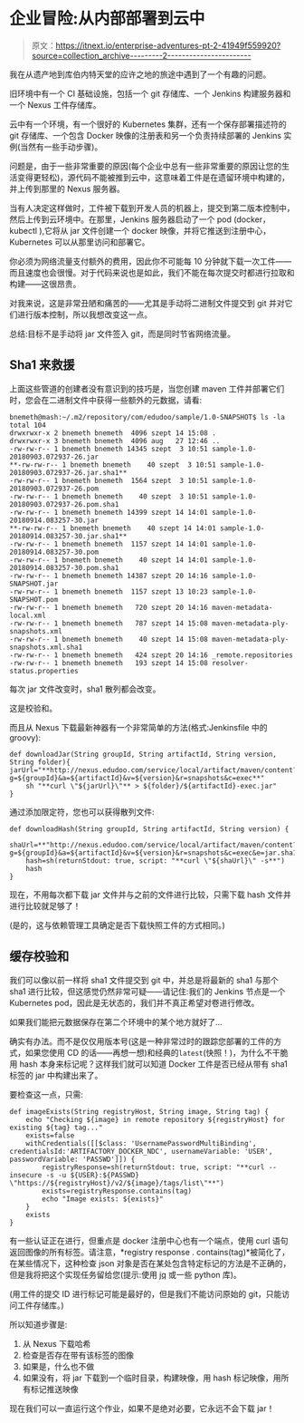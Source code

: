 # 企业冒险:从内部部署到云中

> 原文：<https://itnext.io/enterprise-adventures-pt-2-41949f559920?source=collection_archive---------2----------------------->

我在从遗产地到库伯内特天堂的应许之地的旅途中遇到了一个有趣的问题。

旧环境中有一个 CI 基础设施，包括一个 git 存储库、一个 Jenkins 构建服务器和一个 Nexus 工件存储库。

云中有一个环境，有一个很好的 Kubernetes 集群，还有一个保存部署描述符的 git 存储库、一个包含 Docker 映像的注册表和另一个负责持续部署的 Jenkins 实例(当然有一些手动步骤)。

问题是，由于一些非常重要的原因(每个企业中总有一些非常重要的原因让您的生活变得更轻松)，源代码不能被推到云中，这意味着工件是在遗留环境中构建的，并上传到那里的 Nexus 服务器。

当有人决定这样做时，工件被下载到开发人员的机器上，提交到第二版本控制中，然后上传到云环境中。在那里，Jenkins 服务器启动了一个 pod (docker，kubectl ),它将从 jar 文件创建一个 docker 映像，并将它推送到注册中心，Kubernetes 可以从那里访问和部署它。

你必须为网络流量支付额外的费用，因此你不可能每 10 分钟就下载一次工件——而且速度也会很慢。对于代码来说也是如此，我们不能在每次提交时都进行拉取和构建——这很昂贵。

对我来说，这是非常丑陋和痛苦的——尤其是手动将二进制文件提交到 git 并对它们进行版本控制，所以我想改变这一点。

总结:目标不是手动将 jar 文件签入 git，而是同时节省网络流量。

## Sha1 来救援

上面这些管道的创建者没有意识到的技巧是，当您创建 maven 工件并部署它们时，您会在二进制文件中获得一些额外的元数据，请看:

```
bnemeth@mash:~/.m2/repository/com/edudoo/sample/1.0-SNAPSHOT$ ls -la
total 104
drwxrwxr-x 2 bnemeth bnemeth  4096 szept 14 15:08 .
drwxrwxr-x 3 bnemeth bnemeth  4096 aug   27 12:46 ..
-rw-rw-r-- 1 bnemeth bnemeth 14345 szept  3 10:51 sample-1.0-20180903.072937-26.jar
**-rw-rw-r-- 1 bnemeth bnemeth    40 szept  3 10:51 sample-1.0-20180903.072937-26.jar.sha1**
-rw-rw-r-- 1 bnemeth bnemeth  1564 szept  3 10:51 sample-1.0-20180903.072937-26.pom
-rw-rw-r-- 1 bnemeth bnemeth    40 szept  3 10:51 sample-1.0-20180903.072937-26.pom.sha1
-rw-rw-r-- 1 bnemeth bnemeth 14399 szept 14 14:01 sample-1.0-20180914.083257-30.jar
**-rw-rw-r-- 1 bnemeth bnemeth    40 szept 14 14:01 sample-1.0-20180914.083257-30.jar.sha1**
-rw-rw-r-- 1 bnemeth bnemeth  1157 szept 14 14:01 sample-1.0-20180914.083257-30.pom
-rw-rw-r-- 1 bnemeth bnemeth    40 szept 14 14:01 sample-1.0-20180914.083257-30.pom.sha1
-rw-rw-r-- 1 bnemeth bnemeth 14387 szept 20 14:16 sample-1.0-SNAPSHOT.jar
-rw-rw-r-- 1 bnemeth bnemeth  1157 szept 13 10:23 sample-1.0-SNAPSHOT.pom
-rw-rw-r-- 1 bnemeth bnemeth   720 szept 20 14:16 maven-metadata-local.xml
-rw-rw-r-- 1 bnemeth bnemeth   787 szept 14 15:08 maven-metadata-ply-snapshots.xml
-rw-rw-r-- 1 bnemeth bnemeth    40 szept 14 15:08 maven-metadata-ply-snapshots.xml.sha1
-rw-rw-r-- 1 bnemeth bnemeth   424 szept 20 14:16 _remote.repositories
-rw-rw-r-- 1 bnemeth bnemeth   193 szept 14 15:08 resolver-status.properties
```

每次 jar 文件改变时，sha1 散列都会改变。

这是校验和。

而且从 Nexus 下载最新神器有一个非常简单的方法(格式:Jenkinsfile 中的 groovy):

```
def downloadJar(String groupId, String artifactId, String version, String folder){
jarUrl="**http://nexus.edudoo.com/service/local/artifact/maven/content?g=${groupId}&a=${artifactId}&v=${version}&r=snapshots&c=exec**"
    sh "**curl \"${jarUrl}\"** > ${folder}/${artifactId}-exec.jar"
}
```

通过添加限定符，您也可以获得散列文件:

```
def downloadHash(String groupId, String artifactId, String version) {
    shaUrl=**"http://nexus.edudoo.com/service/local/artifact/maven/content?g=${groupId}&a=${artifactId}&v=${version}&r=snapshots&c=exec&e=jar.sha1"**
    hash=sh(returnStdout: true, script: "**curl \"${shaUrl}\" -s**")
    hash
}
```

现在，不用每次都下载 jar 文件并与之前的文件进行比较，只需下载 hash 文件并进行比较就足够了！

(是的，这与依赖管理工具确定是否下载快照工件的方式相同。)

## 缓存校验和

我们可以像以前一样将 sha1 文件提交到 git 中，并总是将最新的 sha1 与那个 sha1 进行比较，但这感觉仍然非常可疑——请记住:我们的 Jenkins 节点是一个 Kubernetes pod，因此是无状态的，我们并不真正希望对卷进行修改。

如果我们能把元数据保存在第二个环境中的某个地方就好了…

确实有办法。而不是仅仅用版本号(这是一种非常过时的跟踪您部署的工件的方式，如果您使用 CD 的话——再想一想)和经典的`latest`(快照！)，为什么不干脆用 hash 本身来标记呢？这样我们就可以知道 Docker 工件是否已经从带有 sha1 标签的 jar 中构建出来了。

要检查这一点，只需:

```
def imageExists(String registryHost, String image, String tag) {
    echo "Checking ${image} in remote repository ${registryHost} for existing ${tag} tag..."
    exists=false
    withCredentials([[$class: 'UsernamePasswordMultiBinding', credentialsId:'ARTIFACTORY_DOCKER_NDC', usernameVariable: 'USER', passwordVariable: 'PASSWD']]) {
        registryResponse=sh(returnStdout: true, script: "**curl --insecure -s -u ${USER}:${PASSWD} \"https://${registryHost}/v2/${image}/tags/list\"**")
        exists=registryResponse.contains(tag)
        echo "Image exists: ${exists}"
    }
    exists
}
```

有一些认证正在进行，但重点是 docker 注册中心也有一个端点，使用 curl 语句返回图像的所有标签。请注意，*registry response . contains(tag)*被简化了，在某些情况下，这种检查 json 对象是否在某处包含特定标记的方法是不正确的，但是我将把这个实现任务留给您(提示:使用 [jq](https://stedolan.github.io/jq/) 或一些 python 库)。

(用工件的提交 ID 进行标记可能是最好的，但是我们不能访问原始的 git，只能访问工件存储库。)

所以知道步骤是:

1.  从 Nexus 下载哈希
2.  检查是否存在带有该标签的图像
3.  如果是，什么也不做
4.  如果没有，将 jar 下载到一个临时目录，构建映像，用 hash 标记映像，用所有标记推送映像

现在我们可以一直运行这个作业，如果不是绝对必要，它永远不会下载 jar！
